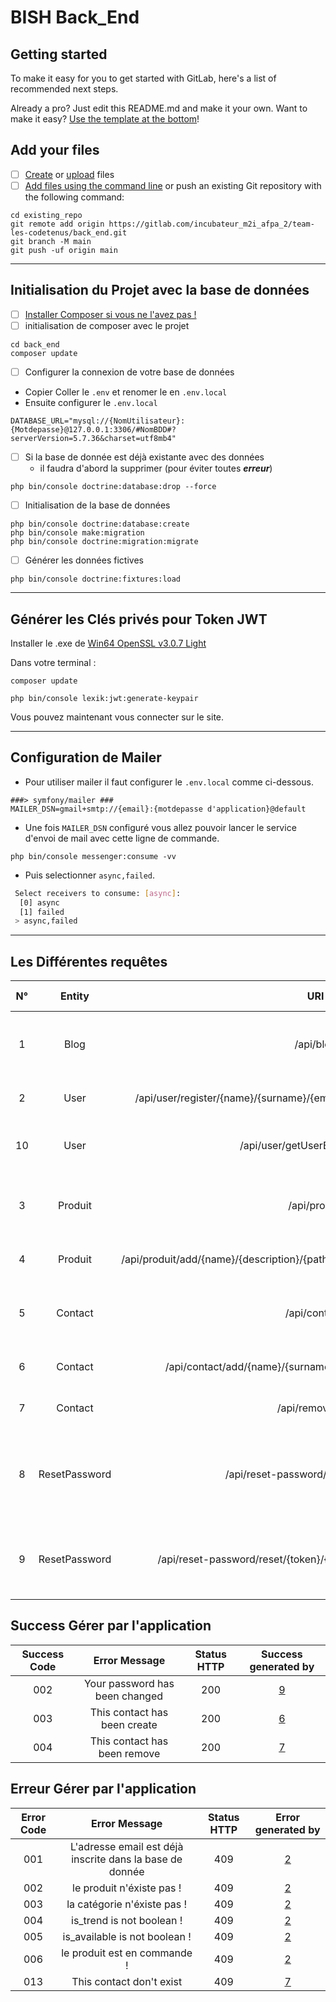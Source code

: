# BISH Back_End

## Getting started

To make it easy for you to get started with GitLab, here's a list of recommended next steps.

Already a pro? Just edit this README.md and make it your own. Want to make it easy? [Use the template at the bottom](#editing-this-readme)!

## Add your files

- [ ] [Create](https://docs.gitlab.com/ee/user/project/repository/web_editor.html#create-a-file) or [upload](https://docs.gitlab.com/ee/user/project/repository/web_editor.html#upload-a-file) files
- [ ] [Add files using the command line](https://docs.gitlab.com/ee/gitlab-basics/add-file.html#add-a-file-using-the-command-line) or push an existing Git repository with the following command:

```
cd existing_repo
git remote add origin https://gitlab.com/incubateur_m2i_afpa_2/team-les-codetenus/back_end.git
git branch -M main
git push -uf origin main
```
---
## Initialisation du Projet avec la base de données

- [ ] [Installer Composer si vous ne l'avez pas !](https://getcomposer.org/)
- [ ] initialisation de composer avec le projet

```
cd back_end
composer update
```

- [ ] Configurer la connexion de votre base de données
- Copier Coller le `.env` et renomer le en `.env.local`
- Ensuite configurer le `.env.local`

```
DATABASE_URL="mysql://{NomUtilisateur}:{Motdepasse}@127.0.0.1:3306/#NomBDD#?serverVersion=5.7.36&charset=utf8mb4"
```

- [ ] Si la base de donnée est déjà existante avec des données
  - il faudra d'abord la supprimer (pour éviter toutes **_erreur_**)

```
php bin/console doctrine:database:drop --force
```

- [ ] Initialisation de la base de données

```
php bin/console doctrine:database:create
php bin/console make:migration
php bin/console doctrine:migration:migrate
```

- [ ] Générer les données fictives

```
php bin/console doctrine:fixtures:load
```
---
## Générer les Clés privés pour Token JWT

Installer le .exe de [Win64 OpenSSL v3.0.7 Light](https://slproweb.com/download/Win64OpenSSL_Light-3_0_7.exe)

Dans votre terminal :

``` composer update ```

``` php bin/console lexik:jwt:generate-keypair ```

Vous pouvez maintenant vous connecter sur le site.

---
## Configuration de Mailer

- Pour utiliser mailer il faut configurer le `.env.local` comme ci-dessous.

``` 
###> symfony/mailer ###
MAILER_DSN=gmail+smtp://{email}:{motdepasse d'application}@default
```
- Une fois `MAILER_DSN` configuré vous allez pouvoir lancer le service d'envoi de mail avec cette ligne de commande.

``` 
php bin/console messenger:consume -vv 
```
- Puis selectionner `async,failed`.
```bash
 Select receivers to consume: [async]:
  [0] async
  [1] failed
 > async,failed
```
---
## Les Différentes requêtes
|            N°            |    Entity     |                                         URI                                         | Method | Status HTTP |                               Description                                |
|:------------------------:|:-------------:|:-----------------------------------------------------------------------------------:|:------:|:-----------:|:------------------------------------------------------------------------:|
|  <a id="request1">1</a>  |     Blog      |                                      /api/blog                                      |  GET   |     200     |               Permet de retourner tout les blogs existants               |
|  <a id="request2">2</a>  |     User      |      /api/user/register/{name}/{surname}/{email}/{password}/{passwordConfirm}       |  POST  |     200     |                    Permet d'enregister un utilisateur                    |
| <a id="request10">10</a> |     User      |                           /api/user/getUserByMail/{email}                           |  GET   |     200     |             Permet de récupérer un utilisateur via son email             |
|  <a id="request3">3</a>  |    Produit    |                                    /api/produit                                     |  GET   |     200     |             Permet de retourner tout les produits existants              |
|  <a id="request4">4</a>  |    Produit    | /api/produit/add/{name}/{description}/{pathImage}/{price}/{is_trend}/{is_available} |  POST  |     200     |                       Permet d'ajouter un produit                        |
|  <a id="request5">5</a>  |    Contact    |                                    /api/contact/                                    |  GET   |     200     |             Permet de retourner tout les contacts existants              |
|  <a id="request6">6</a>  |    Contact    |             /api/contact/add/{name}/{surname}/{email}/{message}/{phone}             |  POST  |     200     |                       Permet d'ajouter un contact                        |
|  <a id="request7">7</a>  |    Contact    |                                  /api/remove/{id}                                   | DELETE |     200     |                      Permet de supprimer un contact                      |
|  <a id="request8">8</a>  | ResetPassword |                        /api/reset-password/sendMail/{email}                         |  GET   |     200     | Permet d'envoyer un mail avec un lien de reintialisation de mot de passe |
|  <a id="request9">9</a>  | ResetPassword |           /api/reset-password/reset/{token}/{password}/{passwordConfirm}            |  POST  |     200     |          Permet de creer le nouveau mot de passe avec un token           |


## Success Gérer par l'application
| Success Code |            Error Message            | Status HTTP | Success generated by |
|:------------:|:-----------------------------------:|:-----------:|:--------------------:|
|     002      |   Your password has been changed    |     200     |    [9](#request9)    | 
|     003      |    This contact has been create     |     200     |    [6](#request6)    | 
|     004      |    This contact has been remove     |     200     |    [7](#request7)    |



## Erreur Gérer par l'application
| Error Code |                      Error Message                       | Status HTTP | Error generated by |
|:----------:|:--------------------------------------------------------:|:-----------:|:------------------:|
|    001     | L'adresse email est déjà inscrite dans la base de donnée |     409     |   [2](#request2)   | 
|    002     |                le produit n'éxiste pas !                 |     409     |   [2](#request2)   | 
|    003     |               la catégorie n'éxiste pas !                |     409     |   [2](#request2)   | 
|    004     |                is_trend is not boolean !                 |     409     |   [2](#request2)   | 
|    005     |              is_available is not boolean !               |     409     |   [2](#request2)   | 
|    006     |               le produit est en commande !               |     409     |   [2](#request2)   | 
|    013     |                 This contact don't exist                 |     409     |   [7](#request7)   | 

